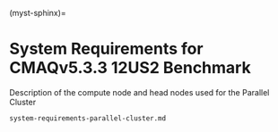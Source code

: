 (myst-sphinx)=

# System Requirements for CMAQv5.3.3 12US2 Benchmark

Description of the compute node and head nodes used for the Parallel Cluster

```{toctree}
system-requirements-parallel-cluster.md
```
